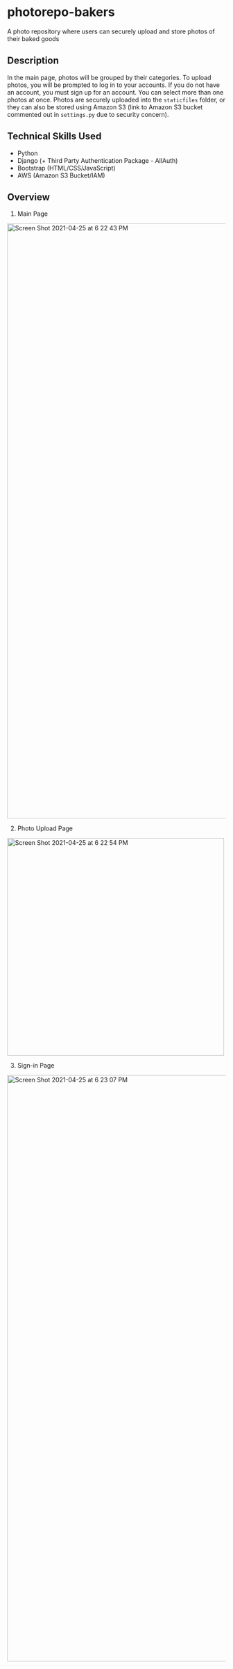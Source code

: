 # photorepo-bakers
A photo repository where users can securely upload and store photos of their baked goods

## Description 
In the main page, photos will be grouped by their categories. 
To upload photos, you will be prompted to log in to your accounts.
If you do not have an account, you must sign up for an account. You can select more than one photos at once.
Photos are securely uploaded into the `staticfiles` folder, or they can also be stored using Amazon S3 (link to Amazon S3 bucket commented out in `settings.py` due to security concern).

## Technical Skills Used
- Python
- Django (+ Third Party Authentication Package - AllAuth)
- Bootstrap (HTML/CSS/JavaScript)
- AWS (Amazon S3 Bucket/IAM)

## Overview
1. Main Page
<img width="1368" alt="Screen Shot 2021-04-25 at 6 22 43 PM" src="https://user-images.githubusercontent.com/70910096/116011696-3ed9da80-a5f4-11eb-92f8-9d4b36801980.png">

2. Photo Upload Page
<img width="500" alt="Screen Shot 2021-04-25 at 6 22 54 PM" src="https://user-images.githubusercontent.com/70910096/116011698-426d6180-a5f4-11eb-8817-6a33084fa0db.png">

3. Sign-in Page
<img width="1348" alt="Screen Shot 2021-04-25 at 6 23 07 PM" src="https://user-images.githubusercontent.com/70910096/116011699-44372500-a5f4-11eb-81c5-3ebfb5ddd1bd.png">
